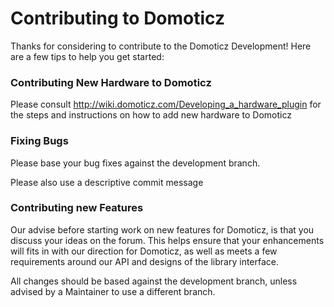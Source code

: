 Contributing to Domoticz
=========================

Thanks for considering to contribute to the Domoticz Development!
Here are a few tips to help you get started:

### Contributing New Hardware to Domoticz
Please consult http://wiki.domoticz.com/Developing_a_hardware_plugin
for the steps and instructions on how to add new hardware to Domoticz

### Fixing Bugs
Please base your bug fixes against the development branch.

Please also use a descriptive commit message

### Contributing new Features
Our advise before starting work on new features for Domoticz, is that you discuss
your ideas on the forum. This helps ensure that your enhancements
will fits in with our direction for Domoticz, as well as meets a few requirements
around our API and designs of the library interface. 

All changes should be based against the development branch, unless advised by a
Maintainer to use a different branch. 
